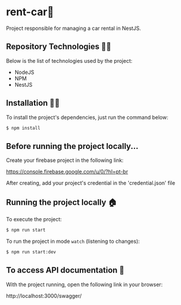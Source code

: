 # rent-car🚗

Project responsible for managing a car rental in NestJS.

## Repository Technologies 👨‍💻 

Below is the list of technologies used by the project:

- NodeJS
- NPM
- NestJS

## Installation 👩‍💻

To install the project's dependencies, just run the command below:

```bash
$ npm install
```

## Before running the project locally...

Create your firebase project in the following link:

https://console.firebase.google.com/u/0/?hl=pt-br

After creating, add your project's credential in the 'credential.json' file

## Running the project locally 🏠

To execute the project:

```bash
$ npm run start
```

To run the project in mode `watch` (listening to changes):

```bash
$ npm run start:dev
```
## To access API documentation 📖

With the project running, open the following link in your browser:

http://localhost:3000/swagger/
